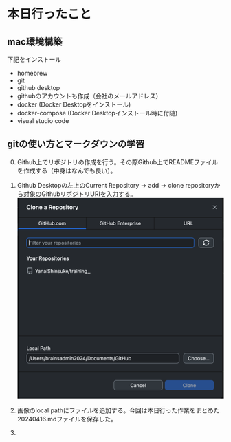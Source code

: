 # 本日行ったこと

## mac環境構築
下記をインストール
* homebrew
* git
* github desktop
* githubのアカウントも作成（会社のメールアドレス）
* docker (Docker Desktopをインストール)
* docker-compose (Docker Desktopインストール時に付随)
* visual studio code

## gitの使い方とマークダウンの学習
0. Github上でリポジトリの作成を行う。その際Github上でREADMEファイルを作成する（中身はなんでも良い）。

1. Github Desktopの左上のCurrent Repository → add → clone repositoryから対象のGithubリポジトリURIを入力する。
![alt text](image.png)

2. 画像のlocal pathにファイルを追加する。今回は本日行った作業をまとめた20240416.mdファイルを保存した。

3. 